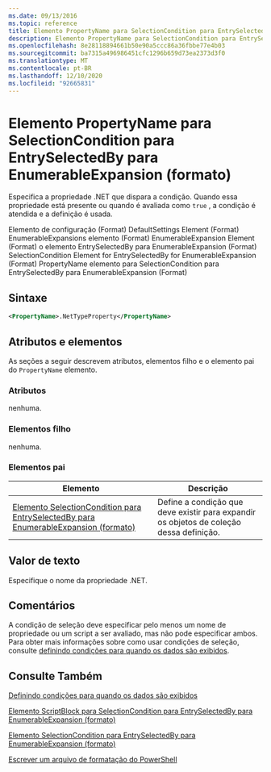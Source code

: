 ```yaml
---
ms.date: 09/13/2016
ms.topic: reference
title: Elemento PropertyName para SelectionCondition para EntrySelectedBy para EnumerableExpansion (formato)
description: Elemento PropertyName para SelectionCondition para EntrySelectedBy para EnumerableExpansion (formato)
ms.openlocfilehash: 8e28118894661b50e90a5ccc86a36fbbe77e4b03
ms.sourcegitcommit: ba7315a496986451cfc1296b659d73ea2373d3f0
ms.translationtype: MT
ms.contentlocale: pt-BR
ms.lasthandoff: 12/10/2020
ms.locfileid: "92665831"
---
```

# <a name="propertyname-element-for-selectioncondition-for-entryselectedby-for-enumerableexpansion-format"></a>Elemento PropertyName para SelectionCondition para EntrySelectedBy para EnumerableExpansion (formato)

Especifica a propriedade .NET que dispara a condição. Quando essa propriedade está presente ou quando é avaliada como `true` , a condição é atendida e a definição é usada.

Elemento de configuração (Format) DefaultSettings Element (Format) EnumerableExpansions elemento (Format) EnumerableExpansion Element (Format) o elemento EntrySelectedBy para EnumerableExpansion (Format) SelectionCondition Element for EntrySelectedBy for EnumerableExpansion (Format) PropertyName elemento para SelectionCondition para EntrySelectedBy para EnumerableExpansion (Format)

## <a name="syntax"></a>Sintaxe

```xml
<PropertyName>.NetTypeProperty</PropertyName>
```

## <a name="attributes-and-elements"></a>Atributos e elementos

As seções a seguir descrevem atributos, elementos filho e o elemento pai do `PropertyName` elemento.

### <a name="attributes"></a>Atributos

nenhuma.

### <a name="child-elements"></a>Elementos filho

nenhuma.

### <a name="parent-elements"></a>Elementos pai

|Elemento|Descrição|
|-------------|-----------------|
|[Elemento SelectionCondition para EntrySelectedBy para EnumerableExpansion (formato)](./selectioncondition-element-for-entryselectedby-for-enumerableexpansion-format.md)|Define a condição que deve existir para expandir os objetos de coleção dessa definição.|

## <a name="text-value"></a>Valor de texto

Especifique o nome da propriedade .NET.

## <a name="remarks"></a>Comentários

A condição de seleção deve especificar pelo menos um nome de propriedade ou um script a ser avaliado, mas não pode especificar ambos. Para obter mais informações sobre como usar condições de seleção, consulte [definindo condições para quando os dados são exibidos](./defining-conditions-for-displaying-data.md).

## <a name="see-also"></a>Consulte Também

[Definindo condições para quando os dados são exibidos](./defining-conditions-for-displaying-data.md)

[Elemento ScriptBlock para SelectionCondition para EntrySelectedBy para EnumerableExpansion (formato)](./scriptblock-element-for-selectioncondition-for-entryselectedby-for-enumerableexpansion-format.md)

[Elemento SelectionCondition para EntrySelectedBy para EnumerableExpansion (formato)](./selectioncondition-element-for-entryselectedby-for-enumerableexpansion-format.md)

[Escrever um arquivo de formatação do PowerShell](./writing-a-powershell-formatting-file.md)
